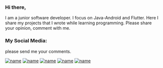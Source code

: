 ### Hi there,

I am a junior software developer. I focus on Java-Android and Flutter. Here I share my projects that I wrote while learning programming. Please share your opinion, comment with me.

### My Social Media:

please send me your comments.

[![name](http://ahmetbalkan.com.tr/instagram1.png)](https://www.instagram.com/balkan.exe/)
[![name](http://ahmetbalkan.com.tr/twitter1.png)](https://twitter.com/)
[![name](http://ahmetbalkan.com.tr/linkedin1.png)](https://www.linkedin.com/in/ahmet-refik-balkan-8a7ba5164/)
[![name](http://ahmetbalkan.com.tr/mail1.png)](mailto:mail@ahmetbalkan.com.tr)
[![name](http://ahmetbalkan.com.tr/www1.png)](http://www.ahmetbalkan.com.tr)

